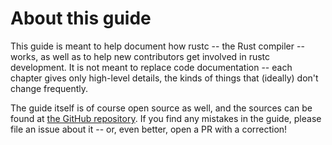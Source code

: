 # About this guide

This guide is meant to help document how rustc -- the Rust compiler --
works, as well as to help new contributors get involved in rustc
development. It is not meant to replace code documentation -- each
chapter gives only high-level details, the kinds of things that
(ideally) don't change frequently.

The guide itself is of course open source as well, and the sources can
be found at [the GitHub repository]. If you find any mistakes in the
guide, please file an issue about it -- or, even better, open a PR
with a correction!

[the GitHub repository]: https://github.com/rust-lang-nursery/rustc-guide/
